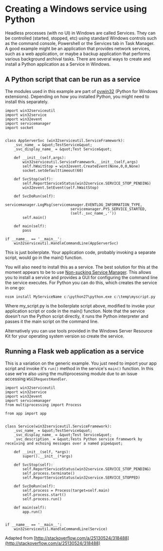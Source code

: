 # Creating a Windows service using Python


Headless processes (with no UI) in Windows are called Services. They can be controlled (started, stopped, etc) using standard Windows controls such as the command console, Powershell or the Services tab in Task Manager. A good example might be an application that provides network services, such as a web application, or maybe a backup application that performs various background archival tasks. There are several ways to create and install a Python application as a Service in Windows.



## A Python script that can be run as a service


The modules used in this example are part of [pywin32](https://sourceforge.net/projects/pywin32/) (Python for Windows extensions). Depending on how you installed Python, you might need to install this separately.

```
import win32serviceutil
import win32service
import win32event
import servicemanager
import socket


class AppServerSvc (win32serviceutil.ServiceFramework):
    _svc_name_ = &quot;TestService&quot;
    _svc_display_name_ = &quot;Test Service&quot;

    def __init__(self,args):
        win32serviceutil.ServiceFramework.__init__(self,args)
        self.hWaitStop = win32event.CreateEvent(None,0,0,None)
        socket.setdefaulttimeout(60)

    def SvcStop(self):
        self.ReportServiceStatus(win32service.SERVICE_STOP_PENDING)
        win32event.SetEvent(self.hWaitStop)

    def SvcDoRun(self):
        servicemanager.LogMsg(servicemanager.EVENTLOG_INFORMATION_TYPE,
                              servicemanager.PYS_SERVICE_STARTED,
                              (self._svc_name_,''))
        self.main()

    def main(self):
        pass

if __name__ == '__main__':
    win32serviceutil.HandleCommandLine(AppServerSvc)

```

This is just boilerplate. Your application code, probably invoking a separate script, would go in the main() function.

You will also need to install this as a service. The best solution for this at the moment appears to be to use [Non-sucking Service Manager](http://nssm.cc/). This allows you to install a service and provides a GUI for configuring the command line the service executes. For Python you can do this, which creates the service in one go:

```
nssm install MyServiceName c:\python27\python.exe c:\temp\myscript.py

```

Where my_script.py is the boilerplate script above, modified to invoke your application script or code in the main() function. Note that the service doesn't run the Python script directly, it runs the Python interpreter and passes it the main script on the command line.

Alternatively you can use tools provided in the Windows Server Resource Kit for your operating system version so create the service.



## Running a Flask web application as a service


This is a variation on the generic example. You just need to import your app script and invoke it's `run()` method in the service's `main()` function. In this case we're also using the multiprocessing module due to an issue accessing `WSGIRequestHandler`.

```
import win32serviceutil
import win32service
import win32event
import servicemanager
from multiprocessing import Process

from app import app


class Service(win32serviceutil.ServiceFramework):
    _svc_name_ = &quot;TestService&quot;
    _svc_display_name_ = &quot;Test Service&quot;
    _svc_description_ = &quot;Tests Python service framework by receiving and echoing messages over a named pipe&quot;

    def __init__(self, *args):
        super().__init__(*args)

    def SvcStop(self):
        self.ReportServiceStatus(win32service.SERVICE_STOP_PENDING)
        self.process.terminate()
        self.ReportServiceStatus(win32service.SERVICE_STOPPED)

    def SvcDoRun(self):
        self.process = Process(target=self.main)
        self.process.start()
        self.process.run()

    def main(self):
        app.run()


if __name__ == '__main__':
    win32serviceutil.HandleCommandLine(Service)

```

Adapted from [http://stackoverflow.com/a/25130524/318488](http://stackoverflow.com/a/25130524/318488)


